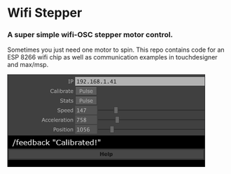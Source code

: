 # Wifi Stepper

### A super simple wifi-OSC stepper motor control.

Sometimes you just need one motor to spin.
This repo contains code for an ESP 8266 wifi chip as well as communication examples in touchdesigner and max/msp.



![touchdesigner control interface](touchController.png)
